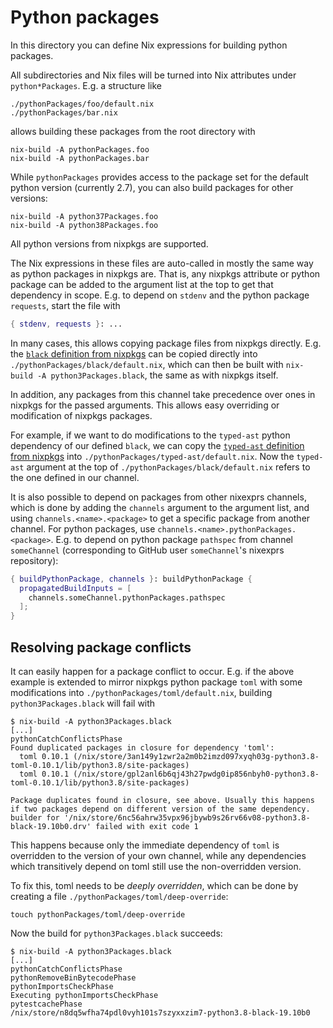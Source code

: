 # Python packages

In this directory you can define Nix expressions for building python packages.

All subdirectories and Nix files will be turned into Nix attributes under `python*Packages`. E.g. a structure like

```
./pythonPackages/foo/default.nix
./pythonPackages/bar.nix
```

allows building these packages from the root directory with

```
nix-build -A pythonPackages.foo
nix-build -A pythonPackages.bar
```

While `pythonPackages` provides access to the package set for the default python version (currently 2.7), you can also build packages for other versions:

```
nix-build -A python37Packages.foo
nix-build -A python38Packages.foo
```

All python versions from nixpkgs are supported.

The Nix expressions in these files are auto-called in mostly the same way as python packages in nixpkgs are. That is, any nixpkgs attribute or python package can be added to the argument list at the top to get that dependency in scope. E.g. to depend on `stdenv` and the python package `requests`, start the file with

```nix
{ stdenv, requests }: ...
```

In many cases, this allows copying package files from nixpkgs directly. E.g. the [`black` definition from nixpkgs](https://github.com/NixOS/nixpkgs/blob/master/pkgs/development/python-modules/black/default.nix) can be copied directly into `./pythonPackages/black/default.nix`, which can then be built with `nix-build -A python3Packages.black`, the same as with nixpkgs itself.

In addition, any packages from this channel take precedence over ones in nixpkgs for the passed arguments. This allows easy overriding or modification of nixpkgs packages.

For example, if we want to do modifications to the `typed-ast` python dependency of our defined `black`, we can copy the [`typed-ast` definition from nixpkgs](https://github.com/NixOS/nixpkgs/blob/master/pkgs/development/python-modules/typed-ast/default.nix) into `./pythonPackages/typed-ast/default.nix`. Now the `typed-ast` argument at the top of `./pythonPackages/black/default.nix` refers to the one defined in our channel.

It is also possible to depend on packages from other nixexprs channels, which is done by adding the `channels` argument to the argument list, and using `channels.<name>.<package>` to get a specific package from another channel. For python packages, use `channels.<name>.pythonPackages.<package>`. E.g. to depend on python package `pathspec` from channel `someChannel` (corresponding to GitHub user `someChannel`'s nixexprs repository):

```nix
{ buildPythonPackage, channels }: buildPythonPackage {
  propagatedBuildInputs = [
    channels.someChannel.pythonPackages.pathspec
  ];
}
```

## Resolving package conflicts

It can easily happen for a package conflict to occur. E.g. if the above example is extended to mirror nixpkgs python package `toml` with some modifications into `./pythonPackages/toml/default.nix`, building `python3Packages.black` will fail with

```
$ nix-build -A python3Packages.black
[...]
pythonCatchConflictsPhase
Found duplicated packages in closure for dependency 'toml':
  toml 0.10.1 (/nix/store/3an149y1zwr2a2m0b2imzd097xyqh03g-python3.8-toml-0.10.1/lib/python3.8/site-packages)
  toml 0.10.1 (/nix/store/gpl2anl6b6qj43h27pwdg0ip856nbyh0-python3.8-toml-0.10.1/lib/python3.8/site-packages)

Package duplicates found in closure, see above. Usually this happens if two packages depend on different version of the same dependency.
builder for '/nix/store/6nc56ahrw35vpx96jbywb9s26rv66v08-python3.8-black-19.10b0.drv' failed with exit code 1
```

This happens because only the immediate dependency of `toml` is overridden to the version of your own channel, while any dependencies which transitively depend on toml still use the non-overridden version.

To fix this, toml needs to be _deeply overridden_, which can be done by creating a file `./pythonPackages/toml/deep-override`:
```
touch pythonPackages/toml/deep-override
```

Now the build for `python3Packages.black` succeeds:
```
$ nix-build -A python3Packages.black
[...]
pythonCatchConflictsPhase
pythonRemoveBinBytecodePhase
pythonImportsCheckPhase
Executing pythonImportsCheckPhase
pytestcachePhase
/nix/store/n8dq5wfha74pdl0vyh101s7szyxxzim7-python3.8-black-19.10b0
```

